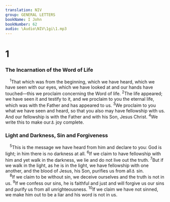 ```yaml
---
translation: NIV
group: GENERAL LETTERS
bookName: I John 
bookNumber: 62
audio: \Audio\NIV\1gi\1.mp3
---
```


<div class="title"><h1>1</h1><h3>The Incarnation of the Word of Life </h3></div>
<span class="verse 1gi_1_1"> <sup>1</sup>That which was from the beginning, which we have heard, which we have seen with our eyes, which we have looked at and our hands have touched—this we proclaim concerning the Word of life. </span>
<span class="verse 1gi_1_2"><sup>2</sup>The life appeared; we have seen it and testify to it, and we proclaim to you the eternal life, which was with the Father and has appeared to us. </span>
<span class="verse 1gi_1_3"><sup>3</sup>We proclaim to you what we have seen and heard, so that you also may have fellowship with us. And our fellowship is with the Father and with his Son, Jesus Christ. </span>
<span class="verse 1gi_1_4"><sup>4</sup>We write this to make our<a data-toggle="tooltip" data-placement="bottom" title="Some manuscripts your">⚓</a> joy complete. <br/></span>
<div class="title"><h3>Light and Darkness, Sin and Forgiveness </h3></div>
<span class="verse 1gi_1_5"> <sup>5</sup>This is the message we have heard from him and declare to you: God is light; in him there is no darkness at all. </span>
<span class="verse 1gi_1_6"><sup>6</sup>If we claim to have fellowship with him and yet walk in the darkness, we lie and do not live out the truth. </span>
<span class="verse 1gi_1_7"><sup>7</sup>But if we walk in the light, as he is in the light, we have fellowship with one another, and the blood of Jesus, his Son, purifies us from all<a data-toggle="tooltip" data-placement="bottom" title="Or every">⚓</a> sin. <br/></span>
<span class="verse 1gi_1_8"> <sup>8</sup>If we claim to be without sin, we deceive ourselves and the truth is not in us. </span>
<span class="verse 1gi_1_9"><sup>9</sup>If we confess our sins, he is faithful and just and will forgive us our sins and purify us from all unrighteousness. </span>
<span class="verse 1gi_1_10"><sup>10</sup>If we claim we have not sinned, we make him out to be a liar and his word is not in us. <br/></span>
